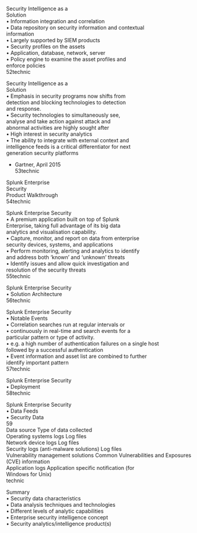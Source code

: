 Security Intelligence as a  
Solution  
• Information integration and correlation  
• Data repository on security information and contextual  
information  
• Largely supported by SIEM products  
• Security profiles on the assets  
• Application, database, network, server  
• Policy engine to examine the asset profiles and  
enforce policies  
52technic

Security Intelligence as a  
Solution  
• Emphasis in security programs now shifts from  
detection and blocking technologies to detection  
and response.  
• Security technologies to simultaneously see,  
analyse and take action against attack and  
abnormal activities are highly sought after  
• High interest in security analytics  
• The ability to integrate with external context and  
intelligence feeds is a critical differentiator for next  
generation security platforms  
- Gartner, April 2015  
53technic

Splunk Enterprise  
Security  
Product Walkthrough  
54technic

Splunk Enterprise Security  
• A premium application built on top of Splunk  
Enterprise, taking full advantage of its big data  
analytics and visualisation capability.  
• Capture, monitor, and report on data from enterprise  
security devices, systems, and applications  
• Perform monitoring, alerting and analytics to identify  
and address both ‘known’ and ‘unknown’ threats  
• Identify issues and allow quick investigation and  
resolution of the security threats  
55technic

Splunk Enterprise Security  
• Solution Architecture  
56technic

Splunk Enterprise Security  
• Notable Events  
• Correlation searches run at regular intervals or  
• continuously in real-time and search events for a  
particular pattern or type of activity.  
• e.g. a high number of authentication failures on a single host  
followed by a successful authentication  
• Event information and asset list are combined to further  
identify important pattern  
57technic

Splunk Enterprise Security  
• Deployment  
58technic

Splunk Enterprise Security  
• Data Feeds  
• Security Data  
59  
Data source Type of data collected  
Operating systems logs Log files  
Network device logs Log files  
Security logs (anti-malware solutions) Log files  
Vulnerability management solutions Common Vulnerabilities and Exposures  
(CVE) information  
Application logs Application specific notification (for  
Windows for Unix)  
technic

Summary  
• Security data characteristics  
• Data analysis techniques and technologies  
• Different levels of analytic capabilities  
• Enterprise security intelligence concept  
• Security analytics/intelligence product(s)